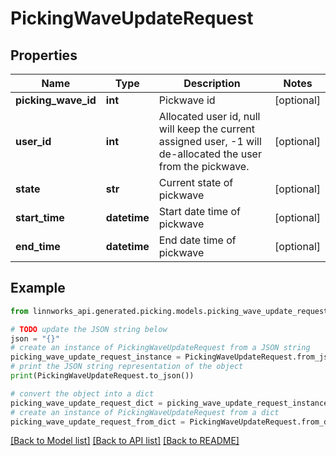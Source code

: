 # PickingWaveUpdateRequest


## Properties

Name | Type | Description | Notes
------------ | ------------- | ------------- | -------------
**picking_wave_id** | **int** | Pickwave id | [optional] 
**user_id** | **int** | Allocated user id, null will keep the current assigned user, -1 will de-allocated the user from the pickwave. | [optional] 
**state** | **str** | Current state of pickwave | [optional] 
**start_time** | **datetime** | Start date time of pickwave | [optional] 
**end_time** | **datetime** | End date time of pickwave | [optional] 

## Example

```python
from linnworks_api.generated.picking.models.picking_wave_update_request import PickingWaveUpdateRequest

# TODO update the JSON string below
json = "{}"
# create an instance of PickingWaveUpdateRequest from a JSON string
picking_wave_update_request_instance = PickingWaveUpdateRequest.from_json(json)
# print the JSON string representation of the object
print(PickingWaveUpdateRequest.to_json())

# convert the object into a dict
picking_wave_update_request_dict = picking_wave_update_request_instance.to_dict()
# create an instance of PickingWaveUpdateRequest from a dict
picking_wave_update_request_from_dict = PickingWaveUpdateRequest.from_dict(picking_wave_update_request_dict)
```
[[Back to Model list]](../README.md#documentation-for-models) [[Back to API list]](../README.md#documentation-for-api-endpoints) [[Back to README]](../README.md)


